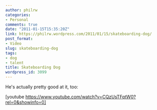 ```yaml
---
author: philrw
categories:
- Personal
comments: true
date: "2011-01-15T15:35:20Z"
link: https://philrw.wordpress.com/2011/01/15/skateboarding-dog/
post_format:
- Video
slug: skateboarding-dog
tags:
- dog
- talent
title: Skateboarding Dog
wordpress_id: 3099
---
```


He's actually pretty good at it, too:

[youtube https://www.youtube.com/watch?v=CQzUsTFqtW0?rel=0&showinfo=0]
